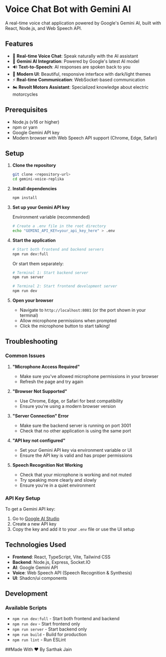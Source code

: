 # Voice Chat Bot with Gemini AI

A real-time voice chat application powered by Google's Gemini AI, built with React, Node.js, and Web Speech API.

## Features

- 🎤 **Real-time Voice Chat**: Speak naturally with the AI assistant
- 🧠 **Gemini AI Integration**: Powered by Google's latest AI model
- 🔊 **Text-to-Speech**: AI responses are spoken back to you
- 🎨 **Modern UI**: Beautiful, responsive interface with dark/light themes
- ⚡ **Real-time Communication**: WebSocket-based communication
- 🏍️ **Revolt Motors Assistant**: Specialized knowledge about electric motorcycles

## Prerequisites

- Node.js (v16 or higher)
- npm or yarn
- Google Gemini API key
- Modern browser with Web Speech API support (Chrome, Edge, Safari)

## Setup

1. **Clone the repository**
   ```bash
   git clone <repository-url>
   cd gemini-voice-replika
   ```

2. **Install dependencies**
   ```bash
   npm install
   ```

3. **Set up your Gemini API key**
   
   Environment variable (recommended)
   ```bash
   # Create a .env file in the root directory
   echo "GEMINI_API_KEY=your_api_key_here" > .env
   ```


4. **Start the application**
   ```bash
   # Start both frontend and backend servers
   npm run dev:full
   ```
   
   Or start them separately:
   ```bash
   # Terminal 1: Start backend server
   npm run server
   
   # Terminal 2: Start frontend development server
   npm run dev
   ```

5. **Open your browser**
   - Navigate to `http://localhost:8081` (or the port shown in your terminal)
   - Allow microphone permissions when prompted
   - Click the microphone button to start talking!

## Troubleshooting

### Common Issues

1. **"Microphone Access Required"**
   - Make sure you've allowed microphone permissions in your browser
   - Refresh the page and try again

2. **"Browser Not Supported"**
   - Use Chrome, Edge, or Safari for best compatibility
   - Ensure you're using a modern browser version

3. **"Server Connection" Error**
   - Make sure the backend server is running on port 3001
   - Check that no other application is using the same port

4. **"API key not configured"**
   - Set your Gemini API key via environment variable or UI
   - Ensure the API key is valid and has proper permissions

5. **Speech Recognition Not Working**
   - Check that your microphone is working and not muted
   - Try speaking more clearly and slowly
   - Ensure you're in a quiet environment

### API Key Setup

To get a Gemini API key:
1. Go to [Google AI Studio](https://makersuite.google.com/app/apikey)
2. Create a new API key
3. Copy the key and add it to your `.env` file or use the UI setup


## Technologies Used

- **Frontend**: React, TypeScript, Vite, Tailwind CSS
- **Backend**: Node.js, Express, Socket.IO
- **AI**: Google Gemini API
- **Voice**: Web Speech API (Speech Recognition & Synthesis)
- **UI**: Shadcn/ui components

## Development

### Available Scripts

- `npm run dev:full` - Start both frontend and backend
- `npm run dev` - Start frontend only
- `npm run server` - Start backend only
- `npm run build` - Build for production
- `npm run lint` - Run ESLint

##Made With ❤️ By Sarthak Jain
